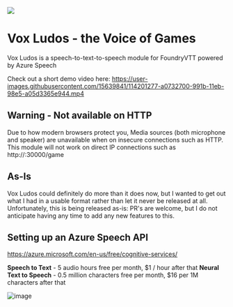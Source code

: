![](https://img.shields.io/badge/Foundry-v0.7.9-informational)
<!--- Downloads @ Latest Badge -->
<!--- replace <user>/<repo> with your username/repository -->
<!--- ![Latest Release Download Count](https://img.shields.io/github/downloads/<user>/<repo>/latest/module.zip) -->

<!--- Forge Bazaar Install % Badge -->
<!--- replace <your-module-name> with the `name` in your manifest -->
<!--- ![Forge Installs](https://img.shields.io/badge/dynamic/json?label=Forge%20Installs&query=package.installs&suffix=%25&url=https%3A%2F%2Fforge-vtt.com%2Fapi%2Fbazaar%2Fpackage%2F<your-module-name>&colorB=4aa94a) -->


# Vox Ludos - the Voice of Games

Vox Ludos is a speech-to-text-to-speech module for FoundryVTT powered by Azure Speech

Check out a short demo video here:
https://user-images.githubusercontent.com/15639841/114201277-a0732700-991b-11eb-98e5-a05d3365e944.mp4


## Warning - Not available on HTTP

Due to how modern browsers protect you, Media sources (both microphone and speaker) are unavailable when on insecure connections such as HTTP. This module will not work on direct IP connections such as http://<IP>:30000/game

## As-Is
Vox Ludos could definitely do more than it does now, but I wanted to get out what I had in a usable format rather than let it never be released at all. Unfortunately, this is being released as-is: PR's are welcome, but I do not anticipate having any time to add any new features to this.

## Setting up an Azure Speech API

https://azure.microsoft.com/en-us/free/cognitive-services/

**Speech to Text** - 5 audio hours free per month, $1 / hour after that
**Neural Text to Speech** - 0.5 million characters free per month, $16 per 1M characters after that

![image](https://user-images.githubusercontent.com/15639841/114200328-b7654980-991a-11eb-88c3-5388712c7a9a.png)

